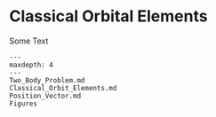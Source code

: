 Classical Orbital Elements
===========================

Some Text

```{toctree}
---
maxdepth: 4
---
Two_Body_Problem.md
Classical_Orbit_Elements.md
Position_Vector.md
Figures
```